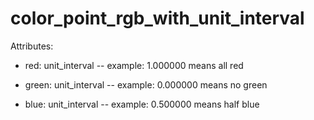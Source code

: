 # color_point_rgb_with_unit_interval

Attributes:

* red: unit_interval -- example: 1.000000 means all red

* green: unit_interval -- example: 0.000000 means no green

* blue: unit_interval -- example: 0.500000 means half blue
